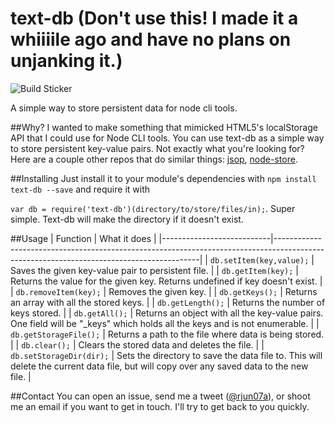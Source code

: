 # text-db (Don't use this! I made it a whiiiile ago and have no plans on unjanking it.)
![Build Sticker](https://travis-ci.org/asarode/text-db.png?branch=master)

A simple way to store persistent data for node cli tools.

##Why?
I wanted to make something that mimicked HTML5's localStorage API that I could use for Node CLI tools. You can use text-db as a simple way to store persistent key-value pairs. Not exactly what you're looking for? Here are a couple other repos that do similar things: [jsop](https://github.com/typicode/jsop), [node-store](https://github.com/alexkwolfe/node-store).

##Installing
Just install it to your module's dependencies with `npm install text-db --save` and require it with 

`var db = require('text-db')(directory/to/store/files/in);`. Super simple. Text-db will make the directory if it doesn't exist.

##Usage
| Function                  | What it does                                                                                                                            |
|---------------------------|-----------------------------------------------------------------------------------------------------------------------------------------|
| `db.setItem(key,value);` | Saves the given key-value pair to persistent file.                                                                                      |
| `db.getItem(key);`        | Returns the value for the given key. Returns undefined if key doesn't exist.                                                            |
| `db.removeItem(key);`     | Removes the given key.                                                                                                                  |
| `db.getKeys();`           | Returns an array with all the stored keys.                                                                                              |
| `db.getLength();`         | Returns the number of keys stored.                                                                                                      |
| `db.getAll();`            | Returns an object with all the key-value pairs. One field will be "_keys" which holds all the keys and is not enumerable.               |
| `db.getStorageFile();`    | Returns a path to the file where data is being stored.                                                                                  |
| `db.clear();`             | Clears the stored data and deletes the file.                                                                                            |
| `db.setStorageDir(dir);`  | Sets the directory to save the data file to. This will delete the current data file, but will copy over any saved data to the new file. |

##Contact
You can open an issue, send me a tweet ([@rjun07a](https://twitter.com/rjun07a)), or shoot me an email if you want to get in touch. I'll try to get back to you quickly.
